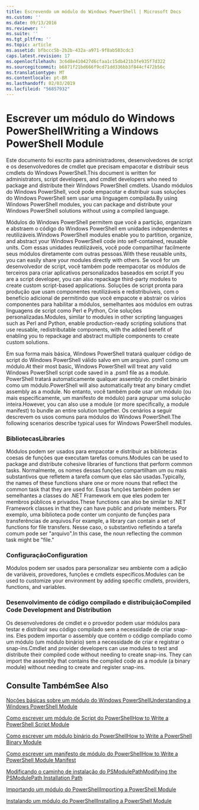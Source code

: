 ```yaml
---
title: Escrevendo um módulo do Windows PowerShell | Microsoft Docs
ms.custom: ''
ms.date: 09/13/2016
ms.reviewer: ''
ms.suite: ''
ms.tgt_pltfrm: ''
ms.topic: article
ms.assetid: bfbccc5b-2b2b-432a-a971-9f8ab503cdc3
caps.latest.revision: 17
ms.openlocfilehash: 3c6d8e410427d6cfaa1c15db421b3fe935f7d322
ms.sourcegitcommit: b6871f21bd666f9cd71dd336bb3f844cf472b56c
ms.translationtype: MT
ms.contentlocale: pt-BR
ms.lasthandoff: 02/03/2019
ms.locfileid: "56857932"
---
```

# <a name="writing-a-windows-powershell-module"></a><span data-ttu-id="d59b1-102">Escrever um módulo do Windows PowerShell</span><span class="sxs-lookup"><span data-stu-id="d59b1-102">Writing a Windows PowerShell Module</span></span>

<span data-ttu-id="d59b1-103">Este documento foi escrito para administradores, desenvolvedores de script e os desenvolvedores de cmdlet que precisam empacotar e distribuir seus cmdlets do Windows PowerShell.</span><span class="sxs-lookup"><span data-stu-id="d59b1-103">This document is written for administrators, script developers, and cmdlet developers who need to package and distribute their Windows PowerShell cmdlets.</span></span> <span data-ttu-id="d59b1-104">Usando módulos do Windows PowerShell, você pode empacotar e distribuir suas soluções do Windows PowerShell sem usar uma linguagem compilada.</span><span class="sxs-lookup"><span data-stu-id="d59b1-104">By using Windows PowerShell modules, you can package and distribute your Windows PowerShell solutions without using a compiled language.</span></span>

<span data-ttu-id="d59b1-105">Módulos do Windows PowerShell permitem que você a partição, organizam e abstraem o código do Windows PowerShell em unidades independentes e reutilizáveis.</span><span class="sxs-lookup"><span data-stu-id="d59b1-105">Windows PowerShell modules enable you to partition, organize, and abstract your Windows PowerShell code into self-contained, reusable units.</span></span> <span data-ttu-id="d59b1-106">Com essas unidades reutilizáveis, você pode compartilhar facilmente seus módulos diretamente com outras pessoas.</span><span class="sxs-lookup"><span data-stu-id="d59b1-106">With these reusable units, you can easily share your modules directly with others.</span></span> <span data-ttu-id="d59b1-107">Se você for um desenvolvedor de script, você também pode reempacotar os módulos de terceiros para criar aplicativos personalizados baseados em script.</span><span class="sxs-lookup"><span data-stu-id="d59b1-107">If you are a script developer, you can also repackage third-party modules to create custom script-based applications.</span></span> <span data-ttu-id="d59b1-108">Soluções de script pronta para produção que usam componentes reutilizáveis e redistribuíveis, com o benefício adicional de permitindo que você empacote e abstrair os vários componentes para habilitar a módulos, semelhantes aos módulos em outras linguagens de script como Perl e Python, Crie soluções personalizadas.</span><span class="sxs-lookup"><span data-stu-id="d59b1-108">Modules, similar to modules in other scripting languages such as Perl and Python, enable production-ready scripting solutions that use reusable, redistributable components, with the added benefit of enabling you to repackage and abstract multiple components to create custom solutions.</span></span>

<span data-ttu-id="d59b1-109">Em sua forma mais básica, Windows PowerShell tratará qualquer código de script do Windows PowerShell válido salvo em um arquivo. psm1 como um módulo.</span><span class="sxs-lookup"><span data-stu-id="d59b1-109">At their most basic, Windows PowerShell will treat any valid Windows PowerShell script code saved in a .psm1 file as a module.</span></span> <span data-ttu-id="d59b1-110">PowerShell tratará automaticamente qualquer assembly do cmdlet binário como um módulo.</span><span class="sxs-lookup"><span data-stu-id="d59b1-110">PowerShell will also automatically treat any binary cmdlet assembly as a module.</span></span> <span data-ttu-id="d59b1-111">No entanto, você também pode usar um módulo (ou mais especificamente, um manifesto de módulo) para agrupar uma solução inteira.</span><span class="sxs-lookup"><span data-stu-id="d59b1-111">However, you can also use a module (or more specifically, a module manifest) to bundle an entire solution together.</span></span> <span data-ttu-id="d59b1-112">Os cenários a seguir descrevem os usos comuns para módulos do Windows PowerShell.</span><span class="sxs-lookup"><span data-stu-id="d59b1-112">The following scenarios describe typical uses for Windows PowerShell modules.</span></span>

### <a name="libraries"></a><span data-ttu-id="d59b1-113">Bibliotecas</span><span class="sxs-lookup"><span data-stu-id="d59b1-113">Libraries</span></span>

<span data-ttu-id="d59b1-114">Módulos podem ser usados para empacotar e distribuir as bibliotecas coesas de funções que executam tarefas comuns.</span><span class="sxs-lookup"><span data-stu-id="d59b1-114">Modules can be used to package and distribute cohesive libraries of functions that perform common tasks.</span></span> <span data-ttu-id="d59b1-115">Normalmente, os nomes dessas funções compartilham um ou mais substantivos que refletem a tarefa comum que elas são usadas.</span><span class="sxs-lookup"><span data-stu-id="d59b1-115">Typically, the names of these functions share one or more nouns that reflect the common task that they are used for.</span></span> <span data-ttu-id="d59b1-116">Essas funções também podem ser semelhantes a classes do .NET Framework em que eles podem ter membros públicos e privados.</span><span class="sxs-lookup"><span data-stu-id="d59b1-116">These functions can also be similar to .NET Framework classes in that they can have public and private members.</span></span> <span data-ttu-id="d59b1-117">Por exemplo, uma biblioteca pode conter um conjunto de funções para transferências de arquivos.</span><span class="sxs-lookup"><span data-stu-id="d59b1-117">For example, a library can contain a set of functions for file transfers.</span></span> <span data-ttu-id="d59b1-118">Nesse caso, o substantivo refletindo a tarefa comum pode ser "arquivo".</span><span class="sxs-lookup"><span data-stu-id="d59b1-118">In this case, the noun reflecting the common task might be "file."</span></span>

### <a name="configuration"></a><span data-ttu-id="d59b1-119">Configuração</span><span class="sxs-lookup"><span data-stu-id="d59b1-119">Configuration</span></span>

<span data-ttu-id="d59b1-120">Módulos podem ser usados para personalizar seu ambiente com a adição de variáveis, provedores, funções e cmdlets específicos.</span><span class="sxs-lookup"><span data-stu-id="d59b1-120">Modules can be used to customize your environment by adding specific cmdlets, providers, functions, and variables.</span></span>

### <a name="compiled-code-development-and-distribution"></a><span data-ttu-id="d59b1-121">Desenvolvimento de código compilado e distribuição</span><span class="sxs-lookup"><span data-stu-id="d59b1-121">Compiled Code Development and Distribution</span></span>

<span data-ttu-id="d59b1-122">Os desenvolvedores de cmdlet e o provedor podem usar módulos para testar e distribuir seu código compilado sem a necessidade de criar snap-ins. Eles podem importar o assembly que contém o código compilado como um módulo (um módulo binário) sem a necessidade de criar e registrar o snap-ins.</span><span class="sxs-lookup"><span data-stu-id="d59b1-122">Cmdlet and provider developers can use modules to test and distribute their compiled code without needing to create snap-ins. They can import the assembly that contains the compiled code as a module (a binary module) without needing to create and register snap-ins.</span></span>

## <a name="see-also"></a><span data-ttu-id="d59b1-123">Consulte Também</span><span class="sxs-lookup"><span data-stu-id="d59b1-123">See Also</span></span>

[<span data-ttu-id="d59b1-124">Noções básicas sobre um módulo do Windows PowerShell</span><span class="sxs-lookup"><span data-stu-id="d59b1-124">Understanding a Windows PowerShell Module</span></span>](./understanding-a-windows-powershell-module.md)

[<span data-ttu-id="d59b1-125">Como escrever um módulo de Script do PowerShell</span><span class="sxs-lookup"><span data-stu-id="d59b1-125">How to Write a PowerShell Script Module</span></span>](./how-to-write-a-powershell-script-module.md)

[<span data-ttu-id="d59b1-126">Como escrever um módulo binário do PowerShell</span><span class="sxs-lookup"><span data-stu-id="d59b1-126">How to Write a PowerShell Binary Module</span></span>](./how-to-write-a-powershell-binary-module.md)

[<span data-ttu-id="d59b1-127">Como escrever um manifesto de módulo do PowerShell</span><span class="sxs-lookup"><span data-stu-id="d59b1-127">How to Write a PowerShell Module Manifest</span></span>](http://msdn.microsoft.com/en-us/abe4c24b-e64e-4a61-81d5-18c4fceba0b6)

[<span data-ttu-id="d59b1-128">Modificando o caminho de instalação do PSModulePath</span><span class="sxs-lookup"><span data-stu-id="d59b1-128">Modifying the PSModulePath Installation Path</span></span>](./modifying-the-psmodulepath-installation-path.md)

[<span data-ttu-id="d59b1-129">Importando um módulo do PowerShell</span><span class="sxs-lookup"><span data-stu-id="d59b1-129">Importing a PowerShell Module</span></span>](./importing-a-powershell-module.md)

[<span data-ttu-id="d59b1-130">Instalando um módulo do PowerShell</span><span class="sxs-lookup"><span data-stu-id="d59b1-130">Installing a PowerShell Module</span></span>](./installing-a-powershell-module.md)
